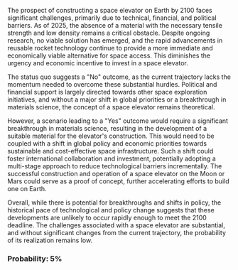 The prospect of constructing a space elevator on Earth by 2100 faces significant challenges, primarily due to technical, financial, and political barriers. As of 2025, the absence of a material with the necessary tensile strength and low density remains a critical obstacle. Despite ongoing research, no viable solution has emerged, and the rapid advancements in reusable rocket technology continue to provide a more immediate and economically viable alternative for space access. This diminishes the urgency and economic incentive to invest in a space elevator.

The status quo suggests a "No" outcome, as the current trajectory lacks the momentum needed to overcome these substantial hurdles. Political and financial support is largely directed towards other space exploration initiatives, and without a major shift in global priorities or a breakthrough in materials science, the concept of a space elevator remains theoretical.

However, a scenario leading to a "Yes" outcome would require a significant breakthrough in materials science, resulting in the development of a suitable material for the elevator's construction. This would need to be coupled with a shift in global policy and economic priorities towards sustainable and cost-effective space infrastructure. Such a shift could foster international collaboration and investment, potentially adopting a multi-stage approach to reduce technological barriers incrementally. The successful construction and operation of a space elevator on the Moon or Mars could serve as a proof of concept, further accelerating efforts to build one on Earth.

Overall, while there is potential for breakthroughs and shifts in policy, the historical pace of technological and policy change suggests that these developments are unlikely to occur rapidly enough to meet the 2100 deadline. The challenges associated with a space elevator are substantial, and without significant changes from the current trajectory, the probability of its realization remains low.

### Probability: 5%
